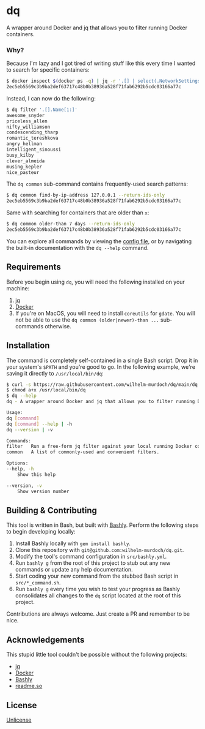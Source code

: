 # dq

A wrapper around Docker and jq that allows you to filter running Docker containers.

### Why?

Because I'm lazy and I got tired of writing stuff like this every time I wanted to search for specific containers:

```bash
$ docker inspect $(docker ps -q) | jq -r '.[] | select(.NetworkSettings.Networks.bridge.IPAddress = 127.0.0.1) | .Id'
2ec5eb5569c3b9ba2def63717c48b0b38936a528f71fab6292b5cdc03166a77c
```

Instead, I can now do the following:

```bash
$ dq filter '.[].Name[1:]'
awesome_snyder
priceless_allen
nifty_williamson
condescending_tharp
romantic_tereshkova
angry_hellman
intelligent_sinoussi
busy_kilby
clever_almeida
musing_kepler
nice_pasteur
```

The `dq common` sub-command contains frequently-used search patterns:

```bash
$ dq common find-by-ip-address 127.0.0.1 --return-ids-only
2ec5eb5569c3b9ba2def63717c48b0b38936a528f71fab6292b5cdc03166a77c
```

Same with searching for containers that are older than `x`:

```bash
$ dq common older-than 7 days --return-ids-only
2ec5eb5569c3b9ba2def63717c48b0b38936a528f71fab6292b5cdc03166a77c
```

You can explore all commands by viewing the [config file](/src/bashly.yml), or by navigating the built-in documentation with the `dq --help` command. 

## Requirements

Before you begin using `dq`, you will need the following installed on your machine:

1. [jq](https://awesomeopensource.com/project/elangosundar/awesome-README-templates)
2. [Docker](https://github.com/matiassingers/awesome-readme)
3. If you're on MacOS, you will need to install `coreutils` for `gdate`. You will not be able to use the `dq common (older|newer)-than ...` sub-commands otherwise.

## Installation

The command is completely self-contained in a single Bash script. Drop it in your system's `$PATH` and you're good to go. In the following example, we're saving it directly to `/usr/local/bin/dq`:

```bash
$ curl -s https://raw.githubusercontent.com/wilhelm-murdoch/dq/main/dq > /usr/local/bin/dq
$ chmod a+x /usr/local/bin/dq 
$ dq --help
dq - A wrapper around Docker and jq that allows you to filter running Docker containers.

Usage:
dq [command]
dq [command] --help | -h
dq --version | -v

Commands:
filter   Run a free-form jq filter against your local running Docker containers.
common   A list of commonly-used and convenient filters.

Options:
--help, -h
    Show this help

--version, -v
    Show version number
```
    
## Building & Contributing

This tool is written in Bash, but built with [Bashly](https://bashly.dannyb.co/). Perform the following steps to begin developing locally:

1. Install Bashly locally with `gem install bashly`.
2. Clone this repository with `git@github.com:wilhelm-murdoch/dq.git`.
3. Modify the tool's command configuration in `src/bashly.yml`.
4. Run `bashly g` from the root of this project to stub out any new commands or update any help documentation.
5. Start coding your new command from the stubbed Bash script in `src/*_command.sh`.
6. Run `bashly g` every time you wish to test your progress as Bashly consolidates all changes to the `dq` script located at the root of this project.

Contributions are always welcome. Just create a PR and remember to be nice.
## Acknowledgements

This stupid little tool couldn't be possible without the following projects:

 - [jq](https://awesomeopensource.com/project/elangosundar/awesome-README-templates)
 - [Docker](https://github.com/matiassingers/awesome-readme)
 - [Bashly](https://bulldogjob.com/news/449-how-to-write-a-good-readme-for-your-github-project)
 - [readme.so](https://readme.so/)

## License

[Unlicense](https://choosealicense.com/licenses/unlicense/)

  